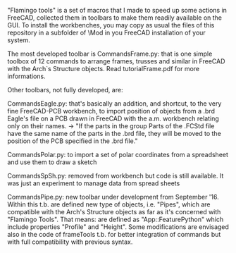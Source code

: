 "Flamingo tools" is a set of macros that I made to speed up some actions in FreeCAD, collected them in toolbars to make them readily available on the GUI.
To install the workbenches, you may copy as usual the files of this repository in a subfolder of \Mod in you FreeCAD installation of your system. 

The most developed toolbar is CommandsFrame.py: that is one simple toolbox of 12 commands to arrange frames, trusses and similar in FreeCAD with the Arch`s Structure objects. 
Read tutorialFrame.pdf for more informations.

Other toolbars, not fully developed, are:
 
CommandsEagle.py: that's basically an addition, and shortcut, to the very fine FreeCAD-PCB workbench, to import position of objects from a .brd Eagle's file on a PCB drawn in FreeCAD with the a.m. workbench relating only on their names. -> "If the parts in the group Parts of the .FCStd file have the same name of the parts in the .brd file, they will be moved to the position of the PCB specified in the .brd file."

CommandsPolar.py: to import a set of polar coordinates from a spreadsheet and use them to draw a sketch

CommandsSpSh.py: removed from workbench but code is still available. It was just an experiment to manage data from spread sheets
    
CommandsPipe.py: new toolbar under development from September '16. 
Within this t.b. are defined new type of objects, i.e. "Pipes", which are compatible with the Arch's Structure objects as far as it's concerned with "Flamingo Tools". That means: are defined as "App::FeaturePython" which include properties "Profile" and "Height".   Some modifications are envisaged also in the code of frameTools t.b. for better integration of commands but with full compatibility with previous syntax.